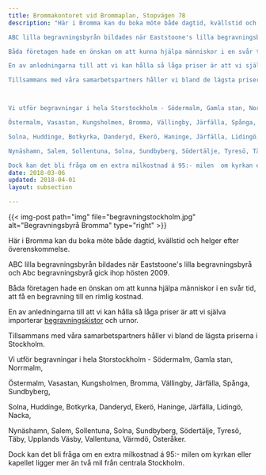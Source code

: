 ```yaml
---
title: Brommakontoret vid Brommaplan, Stopvägen 78
description: "Här i Bromma kan du boka möte både dagtid, kvällstid och helger efter överenskommelse.

ABC lilla begravningsbyrån bildades när Eaststoone's lilla begravningsbyrå och Abc begravningsbyrå gick ihop hösten 2009.

Båda företagen hade en önskan om att kunna hjälpa människor i en svår tid, att få en begravning till en rimlig kostnad.

En av anledningarna till att vi kan hålla så låga priser är att vi själva importerar begravningskistor och urnor.

Tillsammans med våra samarbetspartners håller vi bland de lägsta priserna i Stockholm.



Vi utför begravningar i hela Storstockholm - Södermalm, Gamla stan, Norrmalm,

Östermalm, Vasastan, Kungsholmen, Bromma, Vällingby, Järfälla, Spånga, Sundbyberg,

Solna, Huddinge, Botkyrka, Danderyd, Ekerö, Haninge, Järfälla, Lidingö, Nacka,

Nynäshamn, Salem, Sollentuna, Solna, Sundbyberg, Södertälje, Tyresö, Täby, Upplands Väsby, Vallentuna, Värmdö, Österåker.

Dock kan det bli fråga om en extra milkostnad á 95:- milen  om kyrkan eller kapellet ligger mer än två mil från centrala Stockholm."
date: 2018-03-06
updated: 2018-04-01
layout: subsection

---
```



{{< img-post
    path="img" file="begravningstockholm.jpg"
    alt="Begravningsbyrå Bromma" type="right" >}}

Här i Bromma kan du boka möte både dagtid, kvällstid och helger efter överenskommelse.

ABC lilla begravningsbyrån bildades när Eaststoone's lilla begravningsbyrå och Abc begravningsbyrå gick ihop hösten 2009.

Båda företagen hade en önskan om att kunna hjälpa människor i en svår tid, att få en begravning till en rimlig kostnad.

En av anledningarna till att vi kan hålla så låga priser är att vi själva importerar [begravningskistor][1] och urnor.

Tillsammans med våra samarbetspartners håller vi bland de lägsta priserna i Stockholm.



Vi utför begravningar i hela Storstockholm - Södermalm, Gamla stan, Norrmalm,

Östermalm, Vasastan, Kungsholmen, Bromma, Vällingby, Järfälla, Spånga, Sundbyberg,

Solna, Huddinge, Botkyrka, Danderyd, Ekerö, Haninge, Järfälla, Lidingö, Nacka,

Nynäshamn, Salem, Sollentuna, Solna, Sundbyberg, Södertälje, Tyresö, Täby, Upplands Väsby, Vallentuna, Värmdö, Österåker.

Dock kan det bli fråga om en extra milkostnad á 95:- milen  om kyrkan eller kapellet ligger mer än två mil från centrala Stockholm.


  [1]: begravningskista
